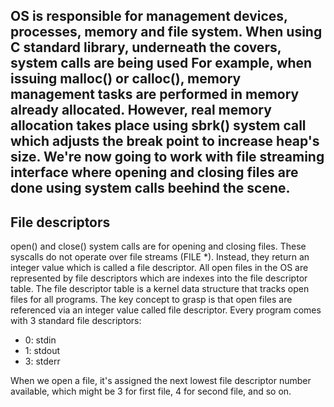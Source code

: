 OS is responsible for management devices, processes, memory and file system.
When using C standard library, underneath the covers, system calls are being used
For example, when issuing malloc() or calloc(), memory management tasks are performed in memory already allocated.
However, real memory allocation takes place using sbrk() system call which adjusts the break point to increase heap's size.
We're now going to work with file streaming interface where opening and closing files are done using system calls beehind the scene.
-----------------
File descriptors
---------------
open() and close() system calls are for opening and closing files.
These syscalls do not operate over file streams (FILE *).
Instead, they return an integer value which is called a file descriptor.
All open files in the OS are represented by file descriptors which are indexes into the file descriptor table.
The file descriptor table is a kernel data structure that tracks open files for all programs.
The key concept to grasp is that open files are referenced via an integer value called file descriptor.
Every program comes with 3 standard file descriptors:
- 0: stdin
- 1: stdout
- 3: stderr

When we open a file, it's assigned the next lowest file descriptor number available, which might be 3 for first file, 4 for second file, and so on.
